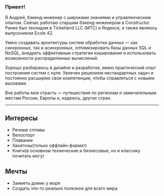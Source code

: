 ### Привет!

Я Андрей, бэкенд-инженер с широкими знаниями и управленческим опытом. Сейчас работаю старшим бэкенд-инженером в Constructor. Ранее был техлидом в Ticketland LLC (МТС) и Яндексе, а также являюсь выпускником Ecole 42.

Умею создавать архитектуры систем обработки данных — как синхронных, так и асинхронных, оптимизировать базы данных SQL и NoSQL, внедрять эффективные стратегии кэширования и использовать возможности распределенных вычислений.

Хорошо разбираюсь в дизайне и разработке, имею практический опыт построения систем с нуля. Увлечен решением нестандартных задач и постоянно расширяю свои компетенции, чтобы справляться с новыми вызовами.

Вне работы моя страсть — путешествия по регионам и замечательным местам России, Европы и, надеюсь, других стран.

---

## Интересы

- Речные сплавы
- Велоспорт
- Плавание
- Хакатоны(только оффлайн-формат)
- Книги(в основном технические и бизнесовые, но и классику почитать могу)

## Мечты

- Заиметь домик у моря
- Создать что-то реально полезное для всего мира
